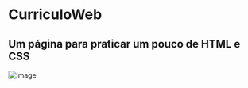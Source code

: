 # CurriculoWeb
## Um página para praticar um pouco de HTML e CSS
![image](https://user-images.githubusercontent.com/80486629/162488173-ae9a0614-224d-46d4-a1d1-0b8ec94508f1.png)
